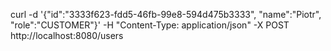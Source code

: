 curl -d '{"id":"3333f623-fdd5-46fb-99e8-594d475b3333", "name":"Piotr", "role":"CUSTOMER"}' -H "Content-Type: application/json" -X POST http://localhost:8080/users